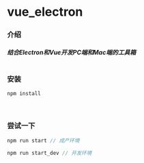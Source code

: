 # vue_electron

### 介绍
##### 结合Electron和Vue开发PC端和Mac端的工具箱<br/><br/>

### 安装
```javascript
npm install
```
<br/>

### 尝试一下
```javascript
npm run start // 成产环境

npm run start_dev // 开发环境
```